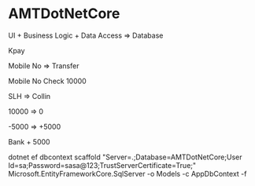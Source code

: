 # AMTDotNetCore

UI + Business Logic + Data Access => Database

Kpay

Mobile No => Transfer

Mobile No Check 10000

SLH => Collin

10000 => 0

-5000 => +5000

Bank + 5000

dotnet ef dbcontext scaffold "Server=.;Database=AMTDotNetCore;User Id=sa;Password=sasa@123;TrustServerCertificate=True;" Microsoft.EntityFrameworkCore.SqlServer -o Models -c AppDbContext -f